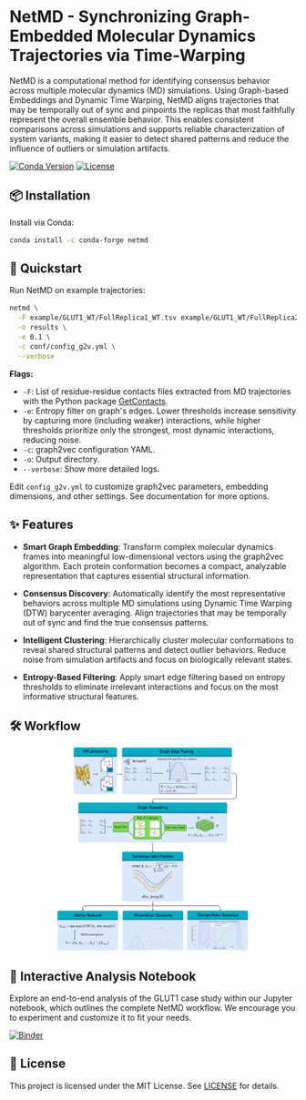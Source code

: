 # NetMD - Synchronizing Graph-Embedded Molecular Dynamics Trajectories via Time-Warping

NetMD is a computational method for identifying consensus behavior across multiple molecular dynamics (MD) simulations. Using Graph-based Embeddings and Dynamic Time Warping, NetMD aligns trajectories that may be temporally out of sync and pinpoints the replicas that most faithfully represent the overall ensemble behavior. This enables consistent comparisons across simulations and supports reliable characterization of system variants, making it easier to detect shared patterns and reduce the influence of outliers or simulation artifacts.

[![Conda Version](https://img.shields.io/conda/vn/conda-forge/netmd.svg)](https://anaconda.org/conda-forge/netmd)
[![License](https://img.shields.io/github/license/mazzalab/netmd.svg)](LICENSE)

## 📦 Installation

Install via Conda:

```bash
conda install -c conda-forge netmd
```

## 🚀 Quickstart

Run NetMD on example trajectories:

```bash
netmd \
  -F example/GLUT1_WT/FullReplica1_WT.tsv example/GLUT1_WT/FullReplica2_WT.tsv example/GLUT1_WT/FullReplica3_WT.tsv \
  -o results \
  -e 0.1 \
  -c conf/config_g2v.yml \
  --verbose
```

**Flags:**

* `-F`: List of residue-residue contacts files extracted from MD trajectories with the Python package [GetContacts](https://github.com/getcontacts/getcontacts).
* `-e`: Entropy filter on graph's edges. Lower thresholds increase sensitivity by capturing more (including weaker) interactions, while higher thresholds prioritize only the strongest, most dynamic interactions, reducing noise.
* `-c`: graph2vec configuration YAML. 
* `-o`: Output directory.
* `--verbose`: Show more detailed logs.

Edit `config_g2v.yml` to customize graph2vec parameters, embedding dimensions, and other settings. See documentation for more options.

## ✨ Features

* **Smart Graph Embedding**: Transform complex molecular dynamics frames into meaningful low-dimensional vectors using the graph2vec algorithm. Each protein conformation becomes a compact, analyzable representation that captures essential structural information.

* **Consensus Discovery**: Automatically identify the most representative behaviors across multiple MD simulations using Dynamic Time Warping (DTW) barycenter averaging. Align trajectories that may be temporally out of sync and find the true consensus patterns.

* **Intelligent Clustering**: Hierarchically cluster molecular conformations to reveal shared structural patterns and detect outlier behaviors. Reduce noise from simulation artifacts and focus on biologically relevant states.

* **Entropy-Based Filtering**: Apply smart edge filtering based on entropy thresholds to eliminate irrelevant interactions and focus on the most informative structural features.

## 🛠️ Workflow 

<p align="center">
  <img src="./docs/source/_static/img/workflow/Figure1.svg" alt="Workflow diagram" width="70%"/>
</p>


## 📓 Interactive Analysis Notebook

Explore an end-to-end analysis of the GLUT1 case study within our Jupyter notebook, which outlines the complete NetMD workflow. We encourage you to experiment and customize it to fit your needs.

[![Binder](https://mybinder.org/badge_logo.svg)](https://mybinder.org/v2/gh/mazzalab/netmd/main?filepath=example/netmd_notebook.ipynb)


<!-- ## 📚 Documentation

Full docs are available at: [https://yourusername.github.io/netmd/](https://yourusername.github.io/netmd/) -->

## 📄 License

This project is licensed under the MIT License. See [LICENSE](LICENSE) for details.

<!-- ## 📖 Citation

If you use NetMD in your work, please cite:

```bibtex
@article{-----,
  author  = {Manuel Mangoni, Salvatore Daniele Bianco, Francesco Petrizzelli, Michele Pieroni, Pietro Hiram Guzzi, Viviana Caputo, Tommaso Biagini, Tommaso Mazza},
  title   = {Synchronizing Graph-Embedded Molecular Dynamics Trajectories via Time-Warping},
  journal = {XXX},
  year    = {XXXX},
  volume  = {XX},
  number  = {XXX},
  pages   = {X-X},
  url     = {http://yyy}
}
``` -->